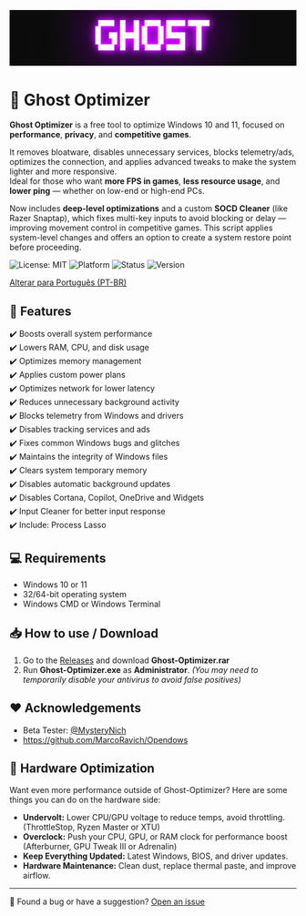 ![Logo](https://github.com/louzkk/Ghost-Optimizer/blob/e70941415963195a2192215ff950054b26ade25b/Resources/newbanner.png)

# 👻 Ghost Optimizer

**Ghost Optimizer** is a free tool to optimize Windows 10 and 11, focused on **performance**, **privacy**, and **competitive games**.

It removes bloatware, disables unnecessary services, blocks telemetry/ads, optimizes the connection, and applies advanced tweaks to make the system lighter and more responsive.  
Ideal for those who want **more FPS in games**, **less resource usage**, and **lower ping** — whether on low-end or high-end PCs.

Now includes **deep-level optimizations** and a custom **SOCD Cleaner** (like Razer Snaptap), which fixes multi-key inputs to avoid blocking or delay — improving movement control in competitive games.
This script applies system-level changes and offers an option to create a system restore point before proceeding.

![License: MIT](https://img.shields.io/badge/License-MIT-yellow.svg) 
![Platform](https://img.shields.io/badge/platform-Windows-blue) 
![Status](https://img.shields.io/badge/status-beta-red) 
![Version](https://img.shields.io/badge/version-3.5-blue) 

[Alterar para Português (PT-BR)](README.ptbr.md)


## 🚀 Features

✔️ Boosts overall system performance   
✔️ Lowers RAM, CPU, and disk usage   
✔️ Optimizes memory management    
✔️ Applies custom power plans   
✔️ Optimizes network for lower latency   
✔️ Reduces unnecessary background activity   
✔️ Blocks telemetry from Windows and drivers   
✔️ Disables tracking services and ads   
✔️ Fixes common Windows bugs and glitches   
✔️ Maintains the integrity of Windows files    
✔️ Clears system temporary memory   
✔️ Disables automatic background updates   
✔️ Disables Cortana, Copilot, OneDrive and Widgets   
✔️ Input Cleaner for better input response  
✔️ Include: Process Lasso   


## 💻 Requirements

- Windows 10 or 11  
- 32/64-bit operating system
- Windows CMD or Windows Terminal


## 📥 How to use / Download

1. Go to the [Releases](https://github.com/louzkk/Ghost-Optimizer/releases) and download **Ghost-Optimizer.rar**  
2. Run **Ghost-Optimizer.exe** as **Administrator**.
   *(You may need to temporarily disable your antivirus to avoid false positives)*


## ❤️ Acknowledgements

- Beta Tester: [@MysteryNich](https://github.com/MysteryNich)
- https://github.com/MarcoRavich/Opendows


## 🔧 Hardware Optimization

Want even more performance outside of Ghost-Optimizer? Here are some things you can do on the hardware side:  

- **Undervolt:** Lower CPU/GPU voltage to reduce temps, avoid throttling. (ThrottleStop, Ryzen Master or XTU)
- **Overclock:** Push your CPU, GPU, or RAM clock for performance boost (Afterburner, GPU Tweak III or Adrenalin)
- **Keep Everything Updated:** Latest Windows, BIOS, and driver updates.
- **Hardware Maintenance:** Clean dust, replace thermal paste, and improve airflow.

---

💬 Found a bug or have a suggestion? [Open an issue](https://github.com/louzkk/Ghost-Optimizer/issues)
